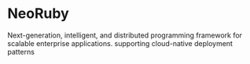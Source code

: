 # NeoRuby
Next-generation, intelligent, and distributed programming framework for scalable enterprise applications. supporting cloud-native deployment patterns
